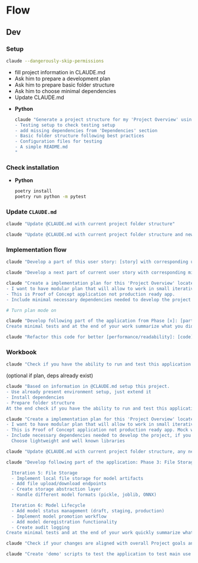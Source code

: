 # Flow

## Dev

### Setup
```bash
claude --dangerously-skip-permissions
````

- fill project information in CLAUDE.md
- Ask him to prepare a development plan
- Ask him to prepare basic folder structure
- Ask him to choose minimal dependencies
- Update CLAUDE.md


* **Python**

  ```bash
  claude "Generate a project structure for my 'Project Overview' using CLAUDE.md information with the following requirements:
  - Testing setup to check testing setup
  - add missing dependencies from 'Dependencies' section
  - Basic folder structure following best practices
  - Configuration files for testing
  - A simple README.md
  "
  ```

### Check installation

* **Python**

  ```bash
  poetry install
  poetry run python -m pytest
  ```

### Update `CLAUDE.md`

```bash
claude "Update @CLAUDE.md with current project folder structure"
```

```bash
claude "Update @CLAUDE.md with current project folder structure and new commands"
```

### Implementation flow

```bash
claude "Develop a part of this user story: [story] with corresponding unit tests: [part]"
```

```bash
claude "Develop a next part of current user story with corresponding minimal unit tests: [part]"
```

```bash
claude "Create a implementation plan for this 'Project Overview' locatecd in @CLAUDE.md.
- I want to have modular plan that will allow to work in small iterative steps.
- This is Proof of Concept application not production ready app.
- Include minimal necessary dependencies needed to develop the project
```

```bash
# Turn plan mode on

claude "Develop following part of the application from Phase [x]: [part].
Create minimal tests and at the end of your work summarize what you did and why this is important from project perspective.
```

```bash
claude "Refactor this code for better [performance/readability]: [code]"
```

### Workbook


```bash
claude "Check if you have the ability to run and test this application. Use @CLAUDE.md for project information."
```

(optional if plan, deps already exist)
```bash
claude "Based on information in @CLAUDE.md setup this project.
- Use already present environment setup, just extend it
- Install dependencies
- Prepare folder structure
At the end check if you have the ability to run and test this application.
```

```bash
claude "Create a implementation plan for this 'Project Overview' located in @CLAUDE.md.
- I want to have modular plan that will allow to work in small iterative steps.
- This is Proof of Concept application not production ready app. Mock when you need to use third party external resources
- Include necessary dependencies needed to develop the project, if you do not have to implement something, use a library
  Choose lightweight and well known libraries
```

```bash
claude "Update @CLAUDE.md with current project folder structure, any new commands and dependencies"
```

```bash
claude "Develop following part of the application: Phase 3: File Storage & Model Artifacts (Iteration 5-6)

  Iteration 5: File Storage
  - Implement local file storage for model artifacts
  - Add file upload/download endpoints
  - Create storage abstraction layer
  - Handle different model formats (pickle, joblib, ONNX)

  Iteration 6: Model Lifecycle
  - Add model status management (draft, staging, production)
  - Implement model promotion workflow
  - Add model deregistration functionality
  - Create audit logging
Create minimal tests and at the end of your work quickly summarize what you did and why and what was not accomplished if that is the case."
```

```bash
claude "Check if your changes are aligned with overall Project goals and are moving the development in completion direction."
```

```bash
claude "Create 'demo' scripts to test the application to test main use cases."
```